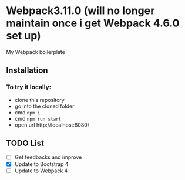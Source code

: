 # Webpack3.11.0 (will no longer maintain once i get Webpack 4.6.0 set up)
My Webpack boilerplate

## Installation

### To try it locally:

 - clone this repository
 - go into the cloned folder
 - cmd `npm i`
 - cmd `npm run start`
 - open url http://localhost:8080/


## TODO List

- [ ] Get feedbacks and improve
- [x] Update to Bootstrap 4
- [ ] Update to Webpack 4
